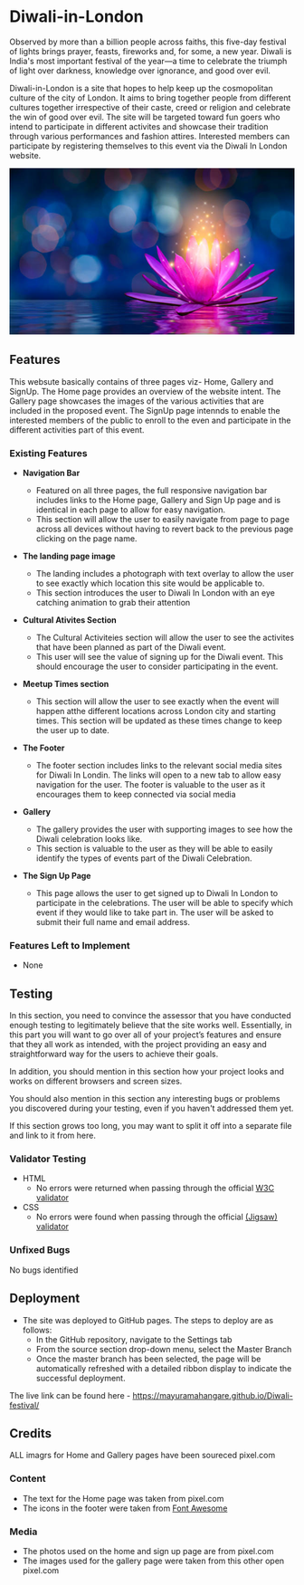 # Diwali-in-London

Observed by more than a billion people across faiths, this five-day festival of lights brings prayer, feasts, fireworks and, for some, a new year. Diwali is India's most important festival of the year—a time to celebrate the triumph of light over darkness, knowledge over ignorance, and good over evil.

 Diwali-in-London is a site that hopes to help keep up the cosmopolitan culture of the city of London. It aims to bring together people from different cultures together irrespective of their caste, creed or religion and celebrate the win of good over evil. The site will be targeted toward fun goers who intend to participate in different activites and showcase their tradition through various performances and fashion attires. Interested members can participate by registering themselves to this event via the Diwali In London website.

![Responsice Mockup](media/lotus.jpg)

## Features

This websute basically contains of three pages viz- Home, Gallery and SignUp. The Home page provides an overview of the website intent. The Gallery page showcases the images of the various activities that are included in the proposed event. The SignUp page  intennds to enable the interested members of the public to enroll to the even and participate in the different activities part of this event.

### Existing Features

- __Navigation Bar__

  - Featured on all three pages, the full responsive navigation bar includes links to the Home page, Gallery and Sign Up page and is identical in each page to allow for easy navigation.
  - This section will allow the user to easily navigate from page to page across all devices without having to revert back to the previous page clicking on the page name.

- __The landing page image__

  - The landing includes a photograph with text overlay to allow the user to see exactly which location this site would be applicable to.
  - This section introduces the user to Diwali In London with an eye catching animation to grab their attention

- __Cultural Ativites Section__

  - The Cultural Activiteies section will allow the user to see the activites that  have been planned as part of the Diwali event.
  - This user will see the value of signing up for the Diwali event. This should encourage the user to consider participating in the event.

- __Meetup Times section__

  - This section will allow the user to see exactly when the event will happen atthe different locations across London city and starting times. This section will be updated as these times change to keep the user up to date.

- __The Footer__

  - The footer section includes links to the relevant social media sites for Diwali In Londin. The links will open to a new tab to allow easy navigation for the user. The footer is valuable to the user as it encourages them to keep connected via social media


- __Gallery__

  - The gallery provides the user with supporting images to see how the Diwali celebration looks like.
  - This section is valuable to the user as they will be able to easily identify the types of events part of the Diwali Celebration.

- __The Sign Up Page__

  - This page allows the user to get signed up to Diwali In London to participate in the celebrations. The user will be able to specify which event if they would like to take part in. The user will be asked to submit their full name and email address.

### Features Left to Implement

- None

## Testing

In this section, you need to convince the assessor that you have conducted enough testing to legitimately believe that the site works well. Essentially, in this part you will want to go over all of your project’s features and ensure that they all work as intended, with the project providing an easy and straightforward way for the users to achieve their goals.

In addition, you should mention in this section how your project looks and works on different browsers and screen sizes.

You should also mention in this section any interesting bugs or problems you discovered during your testing, even if you haven't addressed them yet.

If this section grows too long, you may want to split it off into a separate file and link to it from here.

### Validator Testing

- HTML
  - No errors were returned when passing through the official [W3C validator](https://validator.w3.org/#validate_by_input)
- CSS
  - No errors were found when passing through the official [(Jigsaw) validator](https://jigsaw.w3.org/)

### Unfixed Bugs

No bugs identified

## Deployment

- The site was deployed to GitHub pages. The steps to deploy are as follows:
  - In the GitHub repository, navigate to the Settings tab
  - From the source section drop-down menu, select the Master Branch
  - Once the master branch has been selected, the page will be automatically refreshed with a detailed ribbon display to indicate the successful deployment.

The live link can be found here - <https://mayuramahangare.github.io/Diwali-festival/>

## Credits

ALL imagrs for Home and Gallery pages have been soureced pixel.com

### Content

- The text for the Home page was taken from pixel.com
- The icons in the footer were taken from [Font Awesome](https://fontawesome.com/)

### Media

- The photos used on the home and sign up page are from pixel.com
- The images used for the gallery page were taken from this other open pixel.com